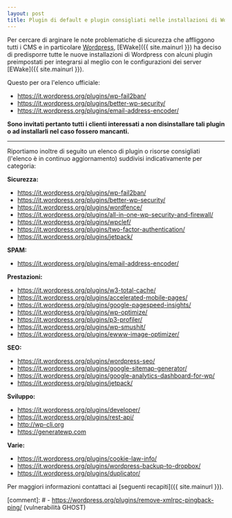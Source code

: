 ```yaml
---
layout: post
title: Plugin di default e plugin consigliati nelle installazioni di Wordpress
---
```


Per cercare di arginare le note problematiche di sicurezza che affliggono tutti i CMS e in particolare [Wordpress](https://it.wordpress.org/),
[EWake]({{ site.mainurl }}) ha deciso di predisporre tutte le nuove installazioni di Wordpress con alcuni plugin preimpostati per integrarsi al meglio con le configurazioni dei server [EWake]({{ site.mainurl }}).

Questo per ora l'elenco ufficiale:

- <a href="https://it.wordpress.org/plugins/wp-fail2ban/" target="_blank">https://it.wordpress.org/plugins/wp-fail2ban/</a>
- <a href="https://it.wordpress.org/plugins/better-wp-security/" target="_blank">https://it.wordpress.org/plugins/better-wp-security/</a>
- <a href="https://it.wordpress.org/plugins/email-address-encoder/" target="_blank">https://it.wordpress.org/plugins/email-address-encoder/</a>

**Sono invitati pertanto tutti i clienti interessati a non disinstallare tali plugin o ad installarli nel caso fossero mancanti.**

----

Riportiamo inoltre di seguito un elenco di plugin o risorse consigliati (l'elenco è in continuo aggiornamento) suddivisi indicativamente per categoria:

**Sicurezza:**

- <a href="https://it.wordpress.org/plugins/wp-fail2ban/" target="_blank">https://it.wordpress.org/plugins/wp-fail2ban/</a>
- <a href="https://it.wordpress.org/plugins/better-wp-security/" target="_blank">https://it.wordpress.org/plugins/better-wp-security/</a>
- <a href="https://it.wordpress.org/plugins/wordfence/" target="_blank">https://it.wordpress.org/plugins/wordfence/</a>
- <a href="https://it.wordpress.org/plugins/all-in-one-wp-security-and-firewall/" target="_blank">https://it.wordpress.org/plugins/all-in-one-wp-security-and-firewall/</a>
- <a href="https://it.wordpress.org/plugins/wpclef/" target="_blank">https://it.wordpress.org/plugins/wpclef/</a>
- <a href="https://it.wordpress.org/plugins/two-factor-authentication/" target="_blank">https://it.wordpress.org/plugins/two-factor-authentication/</a>
- <a href="https://it.wordpress.org/plugins/jetpack/" target="_blank">https://it.wordpress.org/plugins/jetpack/</a>

**SPAM:**

- <a href="https://it.wordpress.org/plugins/email-address-encoder/" target="_blank">https://it.wordpress.org/plugins/email-address-encoder/</a>

**Prestazioni:**

- <a href="https://it.wordpress.org/plugins/w3-total-cache/" target="_blank">https://it.wordpress.org/plugins/w3-total-cache/</a>
- <a href="https://it.wordpress.org/plugins/accelerated-mobile-pages/" target="_blank">https://it.wordpress.org/plugins/accelerated-mobile-pages/</a>
- <a href="https://it.wordpress.org/plugins/google-pagespeed-insights/" target="_blank">https://it.wordpress.org/plugins/google-pagespeed-insights/</a>
- <a href="https://it.wordpress.org/plugins/wp-optimize/" target="_blank">https://it.wordpress.org/plugins/wp-optimize/</a>
- <a href="https://it.wordpress.org/plugins/p3-profiler/" target="_blank">https://it.wordpress.org/plugins/p3-profiler/</a>
- <a href="https://it.wordpress.org/plugins/wp-smushit/" target="_blank">https://it.wordpress.org/plugins/wp-smushit/</a>
- <a href="https://it.wordpress.org/plugins/ewww-image-optimizer/" target="_blank">https://it.wordpress.org/plugins/ewww-image-optimizer/</a>

**SEO:**

- <a href="https://it.wordpress.org/plugins/wordpress-seo/" target="_blank">https://it.wordpress.org/plugins/wordpress-seo/</a>
- <a href="https://it.wordpress.org/plugins/google-sitemap-generator/" target="_blank">https://it.wordpress.org/plugins/google-sitemap-generator/</a>
- <a href="https://it.wordpress.org/plugins/google-analytics-dashboard-for-wp/" target="_blank">https://it.wordpress.org/plugins/google-analytics-dashboard-for-wp/</a>
- <a href="https://it.wordpress.org/plugins/jetpack/" target="_blank">https://it.wordpress.org/plugins/jetpack/</a>

**Sviluppo:**

- <a href="https://it.wordpress.org/plugins/developer/" target="_blank">https://it.wordpress.org/plugins/developer/</a>
- <a href="https://it.wordpress.org/plugins/rest-api/" target="_blank">https://it.wordpress.org/plugins/rest-api/</a>
- <a href="http://wp-cli.org" target="_blank">http://wp-cli.org</a>
- <a href="https://generatewp.com" target="_blank">https://generatewp.com</a>

**Varie:**

- <a href="https://it.wordpress.org/plugins/cookie-law-info/" target="_blank">https://it.wordpress.org/plugins/cookie-law-info/</a>
- <a href="https://it.wordpress.org/plugins/wordpress-backup-to-dropbox/" target="_blank">https://it.wordpress.org/plugins/wordpress-backup-to-dropbox/</a>
- <a href="https://it.wordpress.org/plugins/duplicator/" target="_blank">https://it.wordpress.org/plugins/duplicator/</a>

Per maggiori informazioni contattaci ai [seguenti recapiti]({{ site.mainurl }}).



[comment]: # - https://wordpress.org/plugins/remove-xmlrpc-pingback-ping/ (vulnerabilità GHOST)


